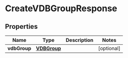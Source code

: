 

# CreateVDBGroupResponse


## Properties

| Name | Type | Description | Notes |
|------------ | ------------- | ------------- | -------------|
|**vdbGroup** | [**VDBGroup**](VDBGroup.md) |  |  [optional] |




